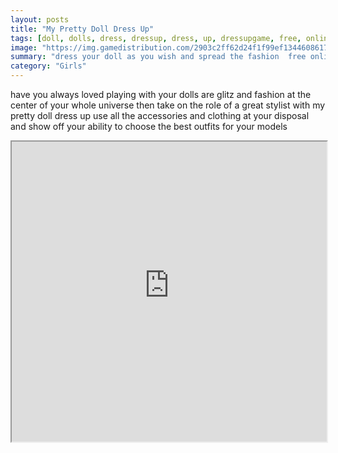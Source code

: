 ```yaml
---
layout: posts
title: "My Pretty Doll Dress Up"
tags: [doll, dolls, dress, dressup, dress, up, dressupgame, free, online, games, oyna, game, free, games, play, play, games]
image: "https://img.gamedistribution.com/2903c2ff62d24f1f99ef134460861753-1280x550.jpeg"
summary: "dress your doll as you wish and spread the fashion  free online games oyna game free games play play games"
category: "Girls"
---
```


have you always loved playing with your dolls are glitz and fashion at the center of your whole universe then take on the role of a great stylist with my pretty doll dress up use all the accessories and clothing at your disposal and show off your ability to choose the best outfits for your models

<iframe width="100%" height="480px;" src="https://html5.gamedistribution.com/2903c2ff62d24f1f99ef134460861753/"></iframe>